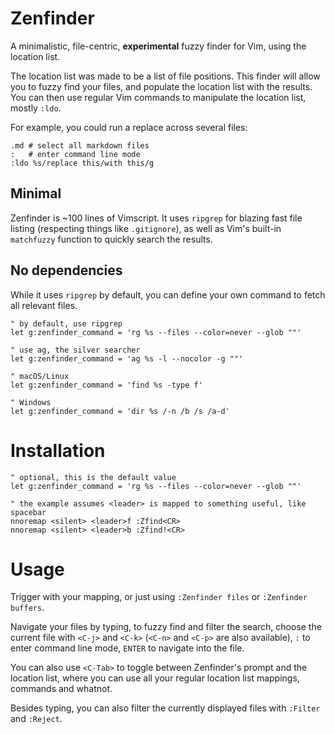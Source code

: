 # Zenfinder
A minimalistic, file-centric, **experimental** fuzzy finder for Vim, using the
location list.

The location list was made to be a list of file positions. This finder will
allow you to fuzzy find your files, and populate the location list with the
results. You can then use regular Vim commands to manipulate the location
list, mostly `:ldo`.

For example, you could run a replace across several files:

```
.md # select all markdown files
:   # enter command line mode
:ldo %s/replace this/with this/g
```

## Minimal
Zenfinder is ~100 lines of Vimscript. It uses `ripgrep` for blazing fast file
listing (respecting things like `.gitignore`), as well as Vim's built-in
`matchfuzzy` function to quickly search the results.

## No dependencies
While it uses `ripgrep` by default, you can define your own command to fetch
all relevant files.

```
" by default, use ripgrep
let g:zenfinder_command = 'rg %s --files --color=never --glob ""'

" use ag, the silver searcher
let g:zenfinder_command = 'ag %s -l --nocolor -g ""'

" macOS/Linux
let g:zenfinder_command = 'find %s -type f'

" Windows
let g:zenfinder_command = 'dir %s /-n /b /s /a-d'
```

# Installation

```vimscript
" optional, this is the default value
let g:zenfinder_command = 'rg %s --files --color=never --glob ""'

" the example assumes <leader> is mapped to something useful, like spacebar
nnoremap <silent> <leader>f :Zfind<CR>
nnoremap <silent> <leader>b :Zfind!<CR>
```

# Usage
Trigger with your mapping, or just using `:Zenfinder files` or
`:Zenfinder buffers`.

Navigate your files by typing, to fuzzy find and filter the search, choose the
current file with `<C-j>` and `<C-k>` (`<C-n>` and `<C-p>` are also
available), `:` to enter command line mode, `ENTER` to navigate into the file.

You can also use `<C-Tab>` to toggle between Zenfinder's prompt and the
location list, where you can use all your regular location list mappings,
commands and whatnot.

Besides typing, you can also filter the currently displayed files with
`:Filter` and `:Reject`.
